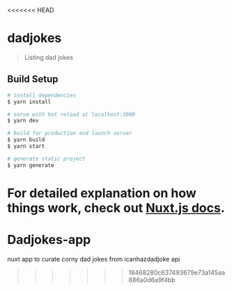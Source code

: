 <<<<<<< HEAD
# dadjokes

> Listing dad jokes

## Build Setup

``` bash
# install dependencies
$ yarn install

# serve with hot reload at localhost:3000
$ yarn dev

# build for production and launch server
$ yarn build
$ yarn start

# generate static project
$ yarn generate
```

For detailed explanation on how things work, check out [Nuxt.js docs](https://nuxtjs.org).
=======
# Dadjokes-app
nuxt app to curate corny dad jokes from icanhazdadjoke api
>>>>>>> 18468280c637493679e73a145aa886a0d6a9f4bb
